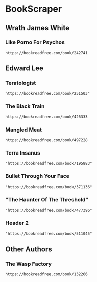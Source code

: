 # BookScraper

## Wrath James White

### Like Porno For Psychos

```text
https://bookreadfree.com/book/242741
```

## Edward Lee

### Teratologist

```text
https://bookreadfree.com/book/251503"
```

### The Black Train

```text
https://bookreadfree.com/book/426333
```

### Mangled Meat

```text
https://bookreadfree.com/book/497228
```

### Terra Insanus

```text
"https://bookreadfree.com/book/195883"
```

### Bullet Through Your Face

```text
"https://bookreadfree.com/book/371136"
```

### "The Haunter Of The Threshold"

```text
"https://bookreadfree.com/book/477396"
```

### Header 2

```text
"https://bookreadfree.com/book/511045"
```

## Other Authors

### The Wasp Factory

```text
https://bookreadfree.com/book/132266
```
